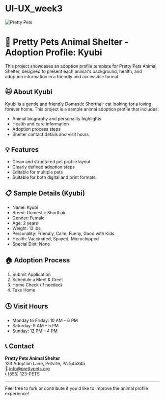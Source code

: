 # UI-UX_week3
![Pretty Pets](https://github.com/user-attachments/assets/53685f26-3a80-4757-876f-817b58fea4c6)

# 🐾 Pretty Pets Animal Shelter - Adoption Profile: Kyubi

This project showcases an adoption profile template for Pretty Pets Animal Shelter, designed to present each animal's background, health, and adoption information in a friendly and accessible format.

## 🐱 About Kyubi

Kyubi is a gentle and friendly Domestic Shorthair cat looking for a loving forever home. This project is a sample animal adoption profile that includes:

- Animal biography and personality highlights
- Health and care information
- Adoption process steps
- Shelter contact details and visit hours

## 💡 Features

- Clean and structured pet profile layout
- Clearly defined adoption steps
- Editable for multiple pets
- Suitable for both digital and print formats

## 📋 Sample Details (Kyubi)

- Name: Kyubi
- Breed: Domestic Shorthair
- Gender: Female
- Age: 2 years
- Weight: 12 lbs
- Personality: Friendly, Calm, Funny, Good with Kids
- Health: Vaccinated, Spayed, Microchipped
- Special Diet: None

## 🏠 Adoption Process

1. Submit Application
2. Schedule a Meet & Greet
3. Home Check (if needed)
4. Take Home

## 🕒 Visit Hours

- Monday to Friday: 10 AM – 6 PM  
- Saturday: 9 AM – 5 PM  
- Sunday: 12 PM – 4 PM  

## 📞 Contact

**Pretty Pets Animal Shelter**  
123 Adoption Lane, Petville, PA 545345  
📧 info@prettypets.org  
📞 (555) 123-PETS  

---

Feel free to fork or contribute if you'd like to improve the animal profile experience!
